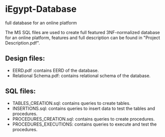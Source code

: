 # iEgypt-Database
full database for an online platform 

The MS SQL files are used to create full featured 3NF-normalized database for an online platform, features and full description can be found in "Project Description.pdf".

## Design files:
- EERD.pdf :contains EERD of the database.
- Relational Schema.pdf: contains relational schema of the database. 

## SQL files:
- TABLES_CREATION.sql: contains queries to create tables.
- INSERTIONS.sql: contains queries to insert data to test the tables and procedures.
- PROCEDURES_CREATION.sql: contains queries to create procedures.
- PROCEDURES_EXECUTIONS: contains queries to execute and test the procedures. 
